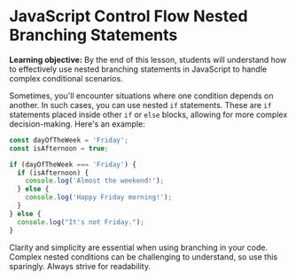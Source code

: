 <h1>
  <span class="headline">JavaScript Control Flow</span>
  <span class="subhead">Nested Branching Statements</span>
</h1>

**Learning objective:** By the end of this lesson, students will understand how to effectively use nested branching statements in JavaScript to handle complex conditional scenarios.

Sometimes, you'll encounter situations where one condition depends on another. In such cases, you can use nested `if` statements. These are `if` statements placed inside other `if` or `else` blocks, allowing for more complex decision-making. Here's an example:


```js
const dayOfTheWeek = 'Friday';
const isAfternoon = true;

if (dayOfTheWeek === 'Friday') {
  if (isAfternoon) {
    console.log('Almost the weekend!');
  } else {
    console.log('Happy Friday morning!');
  }
} else {
  console.log("It's not Friday.");
}
```

Clarity and simplicity are essential when using branching in your code. Complex nested conditions can be challenging to understand, so use this sparingly. Always strive for readability.
